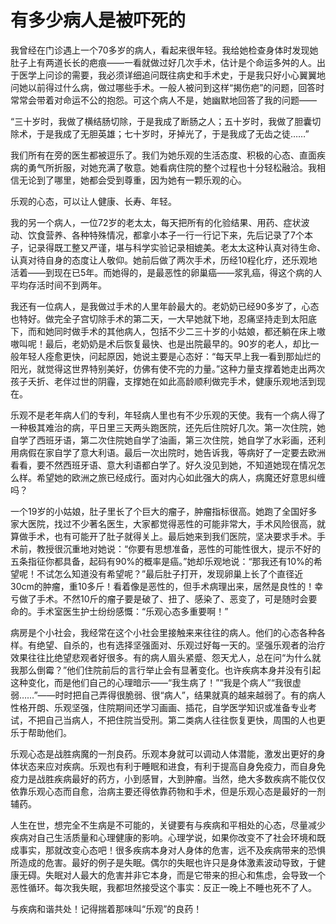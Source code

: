 # 有多少病人是被吓死的

我曾经在门诊遇上一个70多岁的病人，看起来很年轻。我给她检查身体时发现她肚子上有两道长长的疤痕——一看就做过好几次手术，估计是个命运多舛的人。出于医学上问诊的需要，我必须详细追问既往病史和手术史，于是我只好小心翼翼地问她以前得过什么病，做过哪些手术。一般人被问到这样“揭伤疤”的问题，回答时常常会带着对命运不公的抱怨。可这个病人不是，她幽默地回答了我的问题—— 

“三十岁时，我做了横结肠切除，于是我成了断肠之人；五十岁时，我做了胆囊切除术，于是我成了无胆英雄；七十岁时，牙掉光了，于是我成了无齿之徒……” 

我们所有在旁的医生都被逗乐了。我们为她乐观的生活态度、积极的心态、直面疾病的勇气所折服，对她充满了敬意。她看病住院的整个过程也十分轻松融洽。我相信无论到了哪里，她都会受到尊重，因为她有一颗乐观的心。 

乐观的心态，可以让人健康、长寿、年轻。 

我的另一个病人，一位72岁的老太太，每天把所有的化验结果、用药、症状波动、饮食营养、各种特殊情况，都拿小本子一行一行记下来，先后记录了7个本子，记录得既工整又严谨，堪与科学实验记录相媲美。老太太这种认真对待生命、认真对待自身的态度让人敬仰。她前后做了两次手术，历经10程化疗，还乐观地活着——到现在已5年。而她得的，是最恶性的卵巢癌——浆乳癌，得这个病的人平均存活时间不到两年。 

我还有一位病人，是我做过手术的人里年龄最大的。老奶奶已经90多岁了，心态也特好。做完全子宫切除手术的第二天，一大早她就下地，忍痛坚持走到太阳底下，而和她同时做手术的其他病人，包括不少二三十岁的小姑娘，都还躺在床上嗷嗷叫呢！最后，老奶奶是术后恢复最快、也是出院最早的。90岁的老人，却比一般年轻人痊愈更快，问起原因，她说主要是心态好：“每天早上我一看到那灿烂的阳光，就觉得这世界特别美好，仿佛有使不完的力量。”这种力量支撑着她走出两次孩子夭折、老伴过世的阴霾，支撑她在如此高龄顺利做完手术，健康乐观地活到现在。 

乐观不是老年病人们的专利，年轻病人里也有不少乐观的天使。我有一个病人得了一种极其难治的病，平日里三天两头跑医院，还先后住院好几次。第一次住院，她自学了西班牙语，第二次住院她自学了油画，第三次住院，她自学了水彩画，还利用病假在家自学了意大利语。最后一次出院时，她告诉我，等病好了一定要去欧洲看看，要不然西班牙语、意大利语都白学了。好久没见到她，不知道她现在情况怎么样。希望她的欧洲之旅已经成行。面对内心如此强大的病人，病魔还好意思纠缠吗？ 

一个19岁的小姑娘，肚子里长了个巨大的瘤子，肿瘤指标很高。她跑了全国好多家大医院，找过不少著名医生，大家都觉得恶性的可能非常大，手术风险很高，就算做手术，也有可能开了肚子就得关上。最后她来到我们医院，坚决要求手术。手术前，教授很沉重地对她说：“你要有思想准备，恶性的可能性很大，提示不好的五条指征你都具备，起码有90%的概率是癌。”她却乐观地说：“那我还有10%的希望呢！不试怎么知道没有希望呢？”最后肚子打开，发现卵巢上长了个直径近30cm的肿瘤，重10多斤！看着像是恶性的，但手术病理出来，居然是良性的！幸亏做了手术。不然10斤的瘤子要是破了、扭了、感染了、恶变了，可是随时会要命的。手术室医生护士纷纷感慨：“乐观心态多重要啊！” 

病房是个小社会，我经常在这个小社会里接触来来往往的病人。他们的心态各种各样。有绝望、自杀的，也有选择坚强面对、乐观过好每一天的。坚强乐观者的治疗效果往往比绝望悲观者好很多。有的病人眉头紧蹙、怨天尤人，总在问“为什么就我那么倒霉？”他们住院前后的言行举止会有显著变化。也许疾病本身并没有引起这种变化，而是他们自己的心理暗示——“我生病了！”“我是个病人”“我很虚弱……”——时时把自己弄得很脆弱、很“病人”，结果就真的越来越弱了。有的病人性格开朗、乐观坚强，住院期间还学习画画、插花，自学医学知识或准备专业考试，不把自己当病人，不把住院当受刑。第二类病人往往恢复更快，周围的人也更乐于帮助他们。 

乐观心态是战胜病魔的一剂良药。乐观本身就可以调动人体潜能，激发出更好的身体状态来应对疾病。乐观也有利于睡眠和进食，有利于提高自身免疫力，而自身免疫力是战胜疾病最好的药方，小到感冒，大到肿瘤。当然，绝大多数疾病不能仅仅依靠乐观心态而自愈，治病主要还得依靠药物和手术，但是乐观心态是最好的一剂辅药。 

人生在世，想完全不生病是不可能的，关键要有与疾病和平相处的心态，尽量减少疾病对自己生活质量和心理健康的影响。心理学说，如果你改变不了社会环境和既成事实，那就改变心态吧！很多疾病本身对人身体的危害，远不及疾病带来的恐惧所造成的危害。最好的例子是失眠。偶尔的失眠也许只是身体激素波动导致，于健康无碍。失眠对人最大的危害并非它本身，而是它带来的担心和焦虑，会导致一个恶性循环。每次我失眠，我都坦然接受这个事实：反正一晚上不睡也死不了人。 

与疾病和谐共处！记得揣着那味叫“乐观”的良药！